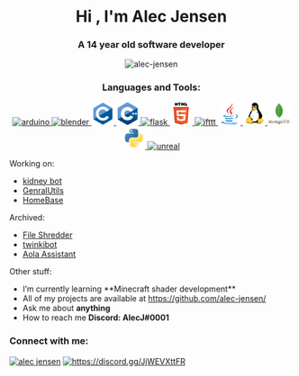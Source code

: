 <h1 align="center">Hi , I'm Alec Jensen</h1>
<h3 align="center">A 14 year old software developer</h3>

<p align="center"> <img src="https://komarev.com/ghpvc/?username=alec-jensen&label=Profile%20views&color=0e75b6&style=flat" alt="alec-jensen" /> </p>

<h3 align="center">Languages and Tools:</h3>
<p align="center"> <a href="https://www.arduino.cc/" target="_blank" rel="noreferrer"> <img src="https://cdn.worldvectorlogo.com/logos/arduino-1.svg" alt="arduino" width="40" height="40"/> </a> <a href="https://www.blender.org/" target="_blank" rel="noreferrer"> <img src="https://download.blender.org/branding/community/blender_community_badge_white.svg" alt="blender" width="40" height="40"/> </a> <a href="https://www.cprogramming.com/" target="_blank" rel="noreferrer"> <img src="https://raw.githubusercontent.com/devicons/devicon/master/icons/c/c-original.svg" alt="c" width="40" height="40"/> </a> <a href="https://www.w3schools.com/cpp/" target="_blank" rel="noreferrer"> <img src="https://raw.githubusercontent.com/devicons/devicon/master/icons/cplusplus/cplusplus-original.svg" alt="cplusplus" width="40" height="40"/> </a> <a href="https://flask.palletsprojects.com/" target="_blank" rel="noreferrer"> <img src="https://www.vectorlogo.zone/logos/pocoo_flask/pocoo_flask-icon.svg" alt="flask" width="40" height="40"/> </a> <a href="https://www.w3.org/html/" target="_blank" rel="noreferrer"> <img src="https://raw.githubusercontent.com/devicons/devicon/master/icons/html5/html5-original-wordmark.svg" alt="html5" width="40" height="40"/> </a> <a href="https://ifttt.com/" target="_blank" rel="noreferrer"> <img src="https://www.vectorlogo.zone/logos/ifttt/ifttt-ar21.svg" alt="ifttt" width="40" height="40"/> </a> <a href="https://www.java.com" target="_blank" rel="noreferrer"> <img src="https://raw.githubusercontent.com/devicons/devicon/master/icons/java/java-original.svg" alt="java" width="40" height="40"/> </a> <a href="https://www.linux.org/" target="_blank" rel="noreferrer"> <img src="https://raw.githubusercontent.com/devicons/devicon/master/icons/linux/linux-original.svg" alt="linux" width="40" height="40"/> </a> <a href="https://www.mongodb.com/" target="_blank" rel="noreferrer"> <img src="https://raw.githubusercontent.com/devicons/devicon/master/icons/mongodb/mongodb-original-wordmark.svg" alt="mongodb" width="40" height="40"/> </a> <a href="https://www.python.org" target="_blank" rel="noreferrer"> <img src="https://raw.githubusercontent.com/devicons/devicon/master/icons/python/python-original.svg" alt="python" width="40" height="40"/> </a> <a href="https://unrealengine.com/" target="_blank" rel="noreferrer"> <img src="https://raw.githubusercontent.com/kenangundogan/fontisto/036b7eca71aab1bef8e6a0518f7329f13ed62f6b/icons/svg/brand/unreal-engine.svg" alt="unreal" width="40" height="40"/> </a> </p>

<p align="center">
  
Working on:
  
<ul>
  <li><a href="https://kidneybot.tk">kidney bot</a></li>
  <li><a href="https://github.com/alec-jensen/generalutils">GenralUtils</a></li>
  <li><a href="https://github.com/whatwareweb/homebase">HomeBase</a></li>
</ul>

Archived:

<ul>
  <li><a href="https://github.com/alec-jensen/file-shredder">File Shredder</a></li>
  <li><a href="https://github.com/alec-jensen/twinkibot">twinkibot</a></li>
  <li><a href="https://github.com/alec-jensen/aola_assistant">Aola Assistant</a></li>
</ul>

Other stuff:

<ul>
  <li>I’m currently learning **Minecraft shader development**</li>
  <li>All of my projects are available at <a href="https://github.com/alec-jensen/">https://github.com/alec-jensen/</a></li>
  <li>Ask me about <strong>anything</strong></li>
  <li>How to reach me <strong>Discord: AlecJ#0001</strong></li>
</ul>

</p>

<h3 align="left">Connect with me:</h3>
<a href="https://www.youtube.com/channel/UCU9FTlccsJPGJ8aJllfcNfg" target="blank"><img align="center" src="https://raw.githubusercontent.com/rahuldkjain/github-profile-readme-generator/master/src/images/icons/Social/youtube.svg" alt="alec jensen" height="30" width="40" /></a>
<a href="https://discord.gg/https://discord.gg/JjWEVXttFR" target="blank"><img align="center" src="https://raw.githubusercontent.com/rahuldkjain/github-profile-readme-generator/master/src/images/icons/Social/discord.svg" alt="https://discord.gg/JjWEVXttFR" height="30" width="40" /></a>
</p>

